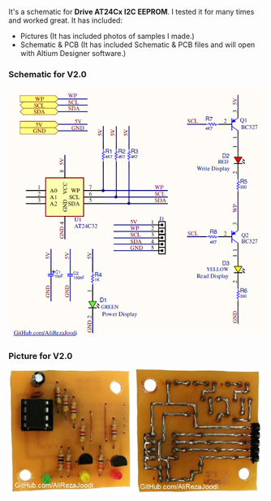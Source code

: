 It's a schematic for **Drive AT24Cx I2C EEPROM**. I tested it for many times and worked great. It has included:
- Pictures (It has included photos of samples I made.)
- Schematic & PCB (It has included Schematic & PCB files and will open with Altium Designer software.)

### Schematic for V2.0
![This is an image](https://raw.githubusercontent.com/AliRezaJoodi/Electronic-Modules/main/Drive%20AT24Cx%20I2C%20EEPROM/Schematic%20%26%20PCB/V2.0/Main.png)

### Picture for V2.0
![This is an image](https://github.com/AliRezaJoodi/Electronic-Modules/blob/main/Drive%20AT24Cx%20I2C%20EEPROM/Pictures/V2.0.jpg?raw=true)
